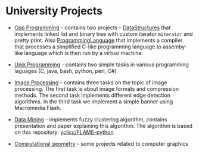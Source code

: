 # University Projects

* [Cpp Programming](cpp-programming) - contains two projects - [DataStructures](cpp-programming/DataStructures)
that implements linked list and binary tree with custom iterator `miterator` and pretty print.
Also [ProgrammingLanguage](cpp-programming/ProgrammingLanguage) that implements a compiler that
processes a simplified C-like programming language to assemby-like language which is
then run by a virtual machine.

* [Unix Programming](unix-programming) - contains two simple tasks
in various programming laguages (C, java, bash, python, perl, C#)

* [Image Processing](image-processing) - contains three tasks on the topic of image processing.
The first task is about image formats and compression methods. The second task implements different
edge detection algorithms. In the third task we implement a simple banner using Macromedia Flash.

* [Data Mining](data-mining) - implements fuzzy clustering algorithm, contains presentation and
paper explaining this algorithm. The algorithm is based on this repository:
[yclicc/FLAME-python](https://github.com/yclicc/FLAME-python)

* [Computational geometry](computational-geometry) - some projects related to computer graphics
